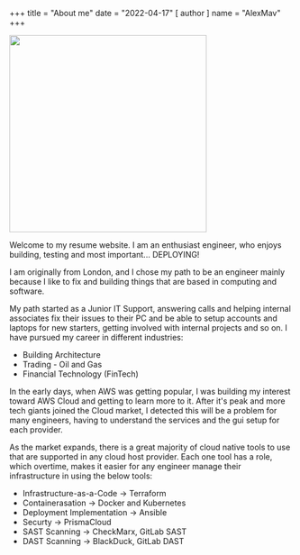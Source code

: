 +++
title = "About me"
date = "2022-04-17"
[ author ]
  name = "AlexMav"
+++

<!-- ![arch_pic](/post/southpark_about.gif) -->
<img src="/post/southpark_about.gif" width="350px" height="350px"/>

Welcome to my resume website. I am an enthusiast engineer, who enjoys building, testing and most important... DEPLOYING! 

I am originally from London, and I chose my path to be an engineer mainly because I like to fix and building things that are based in computing and software. 

My path started as a Junior IT Support, answering calls and helping internal associates fix their issues to their PC and be able to setup accounts and laptops for new starters, getting involved with internal projects and so on. 
I have pursued my career in different industries: 
* Building Architecture
* Trading - Oil and Gas
* Financial Technology (FinTech)

In the early days, when AWS was getting popular, I was building my interest toward AWS Cloud and getting to learn more to it. After it's peak and more tech giants joined the Cloud market, I detected this will be a problem for many engineers, having to understand the services and the gui setup for each provider. 

As the market expands, there is a great majority of cloud native tools to use that are supported in any cloud host provider. Each one tool has a role, which overtime, makes it easier for any engineer manage their infrastructure in using the below tools: 
* Infrastructure-as-a-Code -> Terraform
* Containerasation -> Docker and Kubernetes
* Deployment Implementation -> Ansible
* Securty -> PrismaCloud
* SAST Scanning -> CheckMarx, GitLab SAST
* DAST Scanning -> BlackDuck, GitLab DAST

